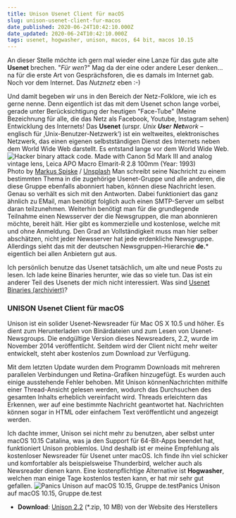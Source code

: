 ```yaml
---
title: Unison Usenet Client für macOS
slug: unison-usenet-client-fur-macos
date_published: 2020-06-24T10:42:10.000Z
date_updated: 2020-06-24T10:42:10.000Z
tags: usenet, hogwasher, unison, macos, 64 bit, macos 10.15
---
```


An dieser Stelle möchte ich gern mal wieder eine Lanze für das gute alte **Usenet** brechen. "*Für wen*?" Mag da der eine oder andere Leser denken… na für die erste Art von Gesprächsforen, die es damals im Internet gab. Noch vor dem Internet. Das *Nutznetz* eben :-)

Und damit begeben wir uns in den Bereich der Netz-Folklore, wie ich es gerne nenne. Denn eigentlich ist das mit dem Usenet schon lange vorbei, gerade unter Berücksichtigung der heutigen "Face-Tube" (Meine Bezeichnung für alle, die das Netz als Facebook, Youtube, Instagram sehen) Entwicklung des Internets! 
Das **Usenet** (urspr. *Unix **Use**r **Net**work* – englisch für ‚Unix-Benutzer-Netzwerk‘) ist ein weltweites, elektronisches Netzwerk, das einen eigenen selbstständigen Dienst des Internets neben dem World Wide Web darstellt. Es entstand lange vor dem World Wide Web.
![Hacker binary attack code. Made with Canon 5d Mark III and analog vintage lens, Leica APO Macro Elmarit-R 2.8 100mm (Year: 1993)](https://images.unsplash.com/photo-1526374965328-7f61d4dc18c5?ixlib=rb-1.2.1&amp;q=80&amp;fm=jpg&amp;crop=entropy&amp;cs=tinysrgb&amp;w=2000&amp;fit=max&amp;ixid=eyJhcHBfaWQiOjExNzczfQ)Photo by [Markus Spiske](https://unsplash.com/@markusspiske?utm_source=ghost&amp;utm_medium=referral&amp;utm_campaign=api-credit) / [Unsplash](https://unsplash.com/?utm_source=ghost&amp;utm_medium=referral&amp;utm_campaign=api-credit)
Man schreibt seine Nachricht zu einem bestimmten Thema in die zugehörige Usenet-Gruppe und alle anderen, die diese Gruppe ebenfalls abonniert haben, können diese Nachricht lesen. Genau so verhält es sich mit den Antworten. Dabei funktioniert das ganz ähnlich zu EMail, man benötigt folglich auch einen SMTP-Server um selbst daran teilzunehmen. Weiterhin benötigt man für die grundlegende Teilnahme einen Newsserver der die Newsgruppen, die man abonnieren möchte, bereit hält. Hier gibt es kommerzielle und kostenlose, welche mit und ohne Anmeldung. Den Grad an Vollständigkeit muss man hier selber abschätzen, nicht jeder Newsserver hat jede erdenkliche Newsgruppe. Allerdings sieht das mit der deutschen Newsgruppen-Hierarchie **de.*** eigentlich bei allen Anbietern gut aus. 

Ich persönlich benutze das Usenet tatsächlich, um alte und neue Posts zu lesen. Ich lade keine Binaries herunter, wie das so viele tun. Das ist ein anderer Teil des Usenets der mich nicht interessiert. Was sind [Usenet Binaries (archiviert)](http://web.archive.org/web/20200919054638/https://usenet.de/usenet-binaries/)?

### UNISON Usenet Client für macOS

Unison ist ein solider Usenet-Newsreader für Mac OS X 10.5 und höher. Es dient zum Herunterladen von Binärdateien und zum Lesen von Usenet-Newsgroups. Die endgültige Version dieses Newsreaders, 2.2, wurde im November 2014 veröffentlicht. Seitdem wird der Client nicht mehr weiter entwickelt, steht aber kostenlos zum Download zur Verfügung.

Mit dem letzten Update wurden dem Programm Downloads mit mehreren parallelen Verbindungen und Retina-Grafiken hinzugefügt. Es wurden auch einige ausstehende Fehler behoben. Mit Unison könnenNachrichten mithilfe einer Thread-Ansicht gelesen werden, wodurch das Durchsuchen des gesamten Inhalts erheblich vereinfacht wird. Threads erleichtern das Erkennen, wer auf eine bestimmte Nachricht geantwortet hat. Nachrichten können sogar in HTML oder einfachem Text veröffentlicht und angezeigt werden.

Ich dachte immer, Unison sei nicht mehr zu benutzen, aber selbst unter macOS 10.15 Catalina, was ja den Support für 64-Bit-Apps beendet hat, funktioniert Unison problemlos. Und deshalb ist er meine Empfehlung als kostenloser Newsreader für Usenet unter macOS. Ich finde ihn viel schicker und komfortabler als beispielsweise Thunderbird, welcher auch als Newsreader dienen kann. Eine kostenpflichtige Alternative ist **Hogwasher**, welchen man einige Tage kostenlos testen kann, er hat mir sehr gut gefallen.
![Panics Unison auf macOS 10.15, Gruppe de.test](__GHOST_URL__/content/images/2020/06/Bildschirmfoto-2020-06-24-um-09.50.07.png)Panics Unison auf macOS 10.15, Gruppe de.test
- **Download**: [Unison 2.2](https://download.panic.com/unison/Unison%202.2.zip) (*.zip, 10 MB) von der Website des Herstellers

